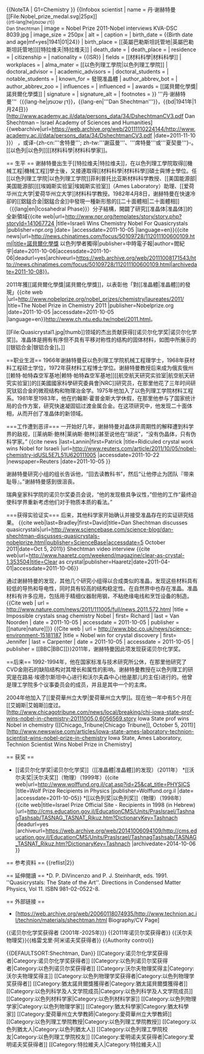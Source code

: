 {{NoteTA |
G1=Chemistry
}}
{{Infobox scientist
| name              = 丹·谢赫特曼[[File:Nobel_prize_medal.svg|25px]]<br/><small>{{rtl-lang|he|דן שכטמן}}</small><br/><small>Dan Shechtman</small>
| image             = Nobel Prize 2011-Nobel interviews KVA-DSC 8039.jpg
| image_size        = 250px
| alt               = 
| caption           = 
| birth_date        = {{Birth date and age|mf=yes|1941|01|24}}
| birth_place       = [[英屬巴勒斯坦託管地|英屬巴勒斯坦託管地]][[特拉维夫|特拉维夫]]
| death_date        = 
| death_place       = 
| residence         = 
| citizenship       = 
| nationality       = {{ISR}}
| fields            = [[材料科學|材料科學]]
| workplaces        = 
| alma_mater        = [[以色列理工學院|以色列理工學院]]
| doctoral_advisor  = 
| academic_advisors = 
| doctoral_students = 
| notable_students  = 
| known_for         = 發現准晶體
| author_abbrev_bot = 
| author_abbrev_zoo = 
| influences        = 
| influenced        = 
| awards            = [[諾貝爾化學獎|諾貝爾化學獎]]
| signature         = <!--(filename only)-->
| signature_alt     = 
| footnotes         = 
}}
'''丹·谢赫特曼'''（{{lang-he|דן שכטמן}}，{{lang-en|'''Dan Shechtman'''}}，{{bd|1941年|1月24日}}<ref name="oldcv">[http://www.academy.ac.il/data/persons_data/34/DshechtmanCV3.pdf Dan Shechtman – Israel Academy of Sciences and Humanities] {{webarchive|url=https://web.archive.org/web/20111110224144/http://www.academy.ac.il/data/persons_data/34/DshechtmanCV3.pdf |date=2011-11-10 }}</ref>）
，或译-{zh-cn:'''舍特曼'''; zh-tw:'''謝茲曼'''、'''席特曼'''或'''夏契曼'''}-。
[[以色列|以色列]][[材料科學|材料科學家]]。

== 生平 ==
谢赫特曼出生于[[特拉维夫|特拉维夫]]，在以色列理工學院取得[[機械工程|機械工程]]學士後，又接連取得[[材料科學|材料科學]]碩士與博士學位。任[[以色列理工学院|以色列理工学院]]菲利普托比亚斯材料科学教授、[[美国能源部|美国能源部]][[埃姆斯实验室|埃姆斯实验室]]（Ames Laboratory）助理、[[爱荷华州立大学|爱荷华州立大学]]材料科学教授。1982年4月8日，谢赫特曼在快速冷卻的[[鋁錳合金|鋁錳合金]]中發現一種新形態的[[二十面體相|二十面體相]]（{{lang|en|Icosahedral Phase}}）分子結構，開闢了研究[[准晶体|准晶体]]的全新領域<ref name="discovery">{{cite web|url=http://www.npr.org/templates/story/story.php?storyId=141067724 |title=Israeli Wins Chemistry Nobel For Quasicrystals |publisher=npr.org |date= |accessdate=2011-10-05 |language=en}}</ref><ref>{{cite news|url=http://news.chinatimes.com/focus/50109728/112011100600109.html|title=諾貝爾化學獎 以色列學者獨得|publisher=中時電子報|author=閻紀宇|date=2011-10-06|accessdate=2011-10-06|deadurl=yes|archiveurl=https://web.archive.org/web/20111008171543/http://news.chinatimes.com/focus/50109728/112011100600109.html|archivedate=2011-10-08}}</ref>。

2011年獲[[諾貝爾化學獎|諾貝爾化學獎]]，以表彰他「對[[准晶體|准晶體]]的發現」<ref name="nobel">{{cite web |url=http://www.nobelprize.org/nobel_prizes/chemistry/laureates/2011/ |title=The Nobel Prize in Chemistry 2011 |publisher=Nobelprize.org |date=2011-10-05 |accessdate=2011-10-05 |language=en}}</ref><ref>http://www.ch.ntu.edu.tw/nobel/2011.html</ref>。

[[File:Quasicrystal1.jpg|thumb]]领域的杰出贡献获得[[诺贝尔化学奖|诺贝尔化学奖]]。准晶体是拥有有序但不具有平移对称性的结构的固体材料，如图中所展示的[[银铝合金|银铝合金]]。]]

==职业生涯==
1966年谢赫特曼获以色列理工学院机械工程理学士，1968年获材料工程硕士学位，1972年获材料工程博士学位。<ref name=oldcv />谢赫特曼教授后来成为俄亥俄州[[赖特·帕特森空军基地|赖特·帕特森空军基地]][[航空航天研究实验室|航空航天研究实验室]]的[[美國國家科學研究委員會|NRC]]研究员，在那里他花了三年时间研究钛铝合金的微观结构和物理冶金学。1975年他加入了以色列理工学院材料工程系。1981年至1983年，他在约翰斯·霍普金斯大学休假，在那里他参与了国家统计局的合作方案，研究快速凝固铝过渡金属合金。在这项研究中，他发现二十面体相，从而开创了准晶体的新领域。

===工作遭到恶评===
一开始好几年，谢赫特曼对晶体非周期性的解释遭到科学界的敌视，[[莱纳斯·鲍林|莱纳斯·鲍林]]甚至说他在“胡说”，“没有伪晶体，只有伪科学家。”<ref name=reuters20111005>
{{cite news |last=Lannin|first=Patrick |title=Ridiculed crystal work wins Nobel for Israeli |url=http://www.reuters.com/article/2011/10/05/nobel-chemistry-idUSL5E7L51U620111005 |accessdate=2011-10-22 |newspaper=Reuters |date=2011-10-05 }}</ref>

谢赫特曼研究小组的组长告诉他，“回去读教科书”，然后“让他停止为团队『带来耻辱』。”谢赫特曼感到很沮丧。<ref name=reuters20111005/>

瑞典皇家科学院的诺贝尔奖委员会说，“他的发现极具争议性，”但他的工作“最终迫使科学界重新考虑他们对于物质本质的看法。”<ref name=reuters20111005/>

===获得实验证实===
后来，其他科学家开始确认并接受准晶存在的实证研究结果。<ref name=SB-DB-100511>
{{cite web|last=Bradley|first=David|title=Dan Shechtman discusses quasicrystals|url=http://www.sciencebase.com/science-blog/dan-shechtman-discusses-quasicrystals-nobelprize.html|publisher=ScienceBase|accessdate=5 October 2011|date=Oct 5, 2011}} Shechtman video interview</ref><ref>
{{cite web|url=http://www.haaretz.com/weekend/magazine/clear-as-crystal-1.353504|title=Clear as crystal|publisher=Haaretz|date=2011-04-01|accessdate=2011-10-06}}</ref>

通过谢赫特曼的发现，其他几个研究小组得以合成类似的准晶，发现这些材料具有较低的导热和导电性，同时具有较高的结构稳定性。在自然界中也存在准晶。准晶材料有许多应用，包括用于精细仪器耐用钢，不粘绝缘电线和烹饪设备的制造。<ref name="nature nobel">
{{Cite web | url = http://www.nature.com/news/2011/111005/full/news.2011.572.html  |title =  Impossible crystals snag chemistry Nobel | first= Richard | last = Van Noorden | date = 2011-10-05 | accessdate = 2011-10-05 | publisher = [[nature|nature]]}}</ref><ref name="bbc nobel">
{{Cite web | url = http://www.bbc.co.uk/news/science-environment-15181187  |title =  Nobel win for crystal discovery | first= Jennifer | last = Carpenter | date = 2011-10-05 | accessdate = 2011-10-05 | publisher = [[BBC|BBC]]}}</ref>2011年，谢赫特曼因此项发现获诺贝尔化学奖。<ref name="nature nobel"/>

==后来==
1992-1994年，他在国家标准与技术研究所公休，在那里他研究了CVD金刚石的缺陷结构对其增长和属性的影响。谢赫特曼教授在以色列理工的研究是在路易·埃德尔斯坦中心进行和沃尔夫森中心(他是那儿的主任)进行的。他曾是理工学院多个议事委员会的成员，并且是其中一个的主席。

2004年他加入了[[愛荷華州立大學|愛荷華州立大學]]。现在他一年中有5个月在[[艾姆斯|艾姆斯]]度过。<ref>[http://www.chicagotribune.com/news/local/breaking/chi-iowa-state-prof-wins-nobel-in-chemistry-20111005,0,6056569.story Iowa State prof wins Nobel in chemistry ([[Chicago_Tribune|Chicago Tribune]], October 5, 2011)]</ref><ref>[http://www.newswise.com/articles/iowa-state-ames-laboratory-technion-scientist-wins-nobel-prize-in-chemistry Iowa State, Ames Laboratory, Technion Scientist Wins Nobel Prize in Chemistry]</ref>

== 获奖 ==
* [[诺贝尔化学奖|诺贝尔化学奖]]（[[准晶體|准晶體]]的发现）（2011年）<ref name="nobel"/>
*[[沃尔夫奖|沃尔夫奖]]（物理）（1999年）<ref>{{cite web|url=http://www.wolffund.org.il/cat.asp?id=25&cat_title=PHYSICS |title=Wolf Prize Recipients in Physics |publisher=Wolffund.org.il |date= |accessdate=2011-10-05}}</ref>
*[[以色列奖|以色列奖]]（物理）（1998年）<ref name=prize>{{cite web|title=Israel Prize Official Site - Recipients in 1998 (in Hebrew) |url=http://cms.education.gov.il/EducationCMS/Units/PrasIsrael/TashnagTashsab/TASNAG_TASNAT_Rikuz.htm?DictionaryKey=Tashnach |deadurl=yes |archiveurl=https://web.archive.org/web/20141006094109/http://cms.education.gov.il/EducationCMS/Units/PrasIsrael/TashnagTashsab/TASNAG_TASNAT_Rikuz.htm?DictionaryKey=Tashnach |archivedate=2014-10-06 }}</ref>

== 参考资料 ==
{{reflist|2}}

== 延伸閱讀 ==
*D. P. DiVincenzo and P. J. Steinhardt, eds. 1991. ''Quasicrystals: The State of the Art''. Directions in Condensed Matter Physics, Vol 11. ISBN 981-02-0522-8.

== 外部链接 ==
* [https://web.archive.org/web/20060118074935/http://www.technion.ac.il/technion/materials/shechtman.html Biography/CV Page]

{{诺贝尔化学奖获得者 (2001年-2025年)}}
{{2011年诺贝尔奖获得者}}
{{沃尔夫物理奖}}{{格雷戈里·阿米诺夫奖获得者}}
{{Authority control}}

{{DEFAULTSORT:Shechtman, Dan}}
[[Category:诺贝尔化学奖获得者|Category:诺贝尔化学奖获得者]]
[[Category:以色列诺贝尔奖获得者|Category:以色列诺贝尔奖获得者]]
[[Category:沃尔夫物理奖得主|Category:沃尔夫物理奖得主]]
[[Category:以色列物理学奖获得者|Category:以色列物理学奖获得者]]
[[Category:猶太諾貝爾獎獲得者|Category:猶太諾貝爾獎獲得者]]
[[Category:以色列科学及人文学院成员|Category:以色列科学及人文学院成员]]
[[Category:以色列材料学家|Category:以色列材料学家]]
[[Category:以色列物理学家|Category:以色列物理学家]]
[[Category:猶太科學家|Category:猶太科學家]]
[[Category:愛荷華州立大學教師|Category:愛荷華州立大學教師]]
[[Category:以色列理工學院教授|Category:以色列理工學院教授]]
[[Category:以色列猶太人|Category:以色列猶太人]]
[[Category:以色列理工學院校友|Category:以色列理工學院校友]]
[[Category:爱明诺夫奖获得者|Category:爱明诺夫奖获得者]]
[[Category:特拉維夫人|Category:特拉維夫人]]